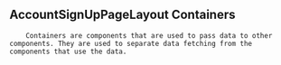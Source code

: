## AccountSignUpPageLayout Containers

        Containers are components that are used to pass data to other components. They are used to separate data fetching from the components that use the data.
      